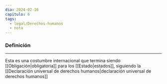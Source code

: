 ```yaml
---
dia: 2024-02-16
capitulo: 6
tags:
  - legal/Derechos-humanos
  - nota
---
```

### Definición
---
Esta es una costumbre internacional que termina siendo [[Obligación|obligatoria]] para los [[Estado|estados]], siguiendo la [[Declaración universal de derechos humanos|declaración universal de derechos humanos]]